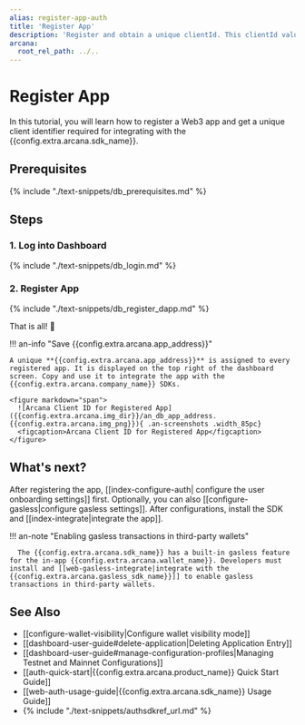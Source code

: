 ```yaml
---
alias: register-app-auth
title: 'Register App'
description: 'Register and obtain a unique clientId. This clientId value is used to integrate the app with the Arcana SDKs. Use the dashboard to configure SDK usage settings.'
arcana:
  root_rel_path: ../..
---
```


# Register App

In this tutorial, you will learn how to register a Web3 app and get a unique client identifier required for integrating with the {{config.extra.arcana.sdk_name}}.

## Prerequisites

{% include "./text-snippets/db_prerequisites.md" %}

## Steps

### 1. Log into Dashboard

{% include "./text-snippets/db_login.md" %}

### 2. Register App

{% include "./text-snippets/db_register_dapp.md" %}

That is all! 🎉

!!! an-info "Save {{config.extra.arcana.app_address}}"

    A unique **{{config.extra.arcana.app_address}}** is assigned to every registered app. It is displayed on the top right of the dashboard screen. Copy and use it to integrate the app with the {{config.extra.arcana.company_name}} SDKs.

    <figure markdown="span">
      ![Arcana Client ID for Registered App]({{config.extra.arcana.img_dir}}/an_db_app_address.{{config.extra.arcana.img_png}}){ .an-screenshots .width_85pc}
      <figcaption>Arcana Client ID for Registered App</figcaption>
    </figure>

## What's next?

After registering the app, [[index-configure-auth| configure the user onboarding settings]] first. Optionally, you can also [[configure-gasless|configure gasless settings]]. After configurations, install the SDK and [[index-integrate|integrate the app]].

!!! an-note "Enabling gasless transactions in third-party wallets"

      The {{config.extra.arcana.sdk_name}} has a built-in gasless feature for the in-app {{config.extra.arcana.wallet_name}}. Developers must install and [[web-gasless-integrate|integrate with the {{config.extra.arcana.gasless_sdk_name}}]] to enable gasless transactions in third-party wallets.

## See Also

* [[configure-wallet-visibility|Configure wallet visibility mode]]
* [[dashboard-user-guide#delete-application|Deleting Application Entry]]
* [[dashboard-user-guide#manage-configuration-profiles|Managing Testnet and Mainnet Configurations]]
* [[auth-quick-start|{{config.extra.arcana.product_name}} Quick Start Guide]] 
* [[web-auth-usage-guide|{{config.extra.arcana.sdk_name}} Usage Guide]]
* {% include "./text-snippets/authsdkref_url.md" %}
